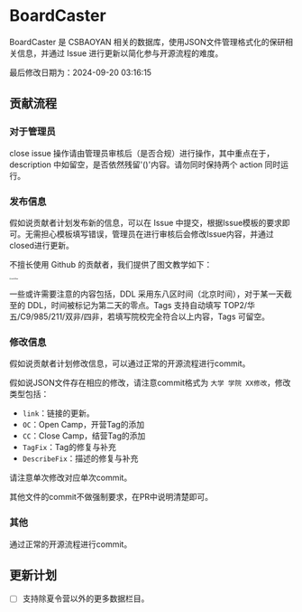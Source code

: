 # BoardCaster

BoardCaster 是 CSBAOYAN 相关的数据库，使用JSON文件管理格式化的保研相关信息，并通过 Issue 进行更新以简化参与开源流程的难度。

最后修改日期为：2024-09-20 03:16:15

## 贡献流程

### 对于管理员

close issue 操作请由管理员审核后（是否合规）进行操作，其中重点在于，description 中如留空，是否依然残留'()'内容。请勿同时保持两个 action 同时运行。

### 发布信息

假如说贡献者计划发布新的信息，可以在 Issue 中提交，根据Issue模板的要求即可。无需担心模板填写错误，管理员在进行审核后会修改Issue内容，并通过closed进行更新。

不擅长使用 Github 的贡献者，我们提供了图文教学如下：

<img src="./assets/IssueWorkflow.png" alt="workflow" style="display: block; margin: 0 auto; zoom: 20%;">

一些或许需要注意的内容包括，DDL 采用东八区时间（北京时间），对于某一天截至的 DDL，时间被标记为第二天的零点。Tags 支持自动填写 TOP2/华五/C9/985/211/双非/四非，若填写院校完全符合以上内容，Tags 可留空。

### 修改信息

假如说贡献者计划修改信息，可以通过正常的开源流程进行commit。

假如说JSON文件存在相应的修改，请注意commit格式为 `大学 学院 XX修改`，修改类型包括：

- `link`：链接的更新。
- `OC`：Open Camp，开营Tag的添加
- `CC`：Close Camp，结营Tag的添加
- `TagFix`：Tag的修复与补充
- `DescribeFix`：描述的修复与补充

请注意单次修改对应单次commit。

其他文件的commit不做强制要求，在PR中说明清楚即可。

### 其他

通过正常的开源流程进行commit。

## 更新计划

- [ ] 支持除夏令营以外的更多数据栏目。
